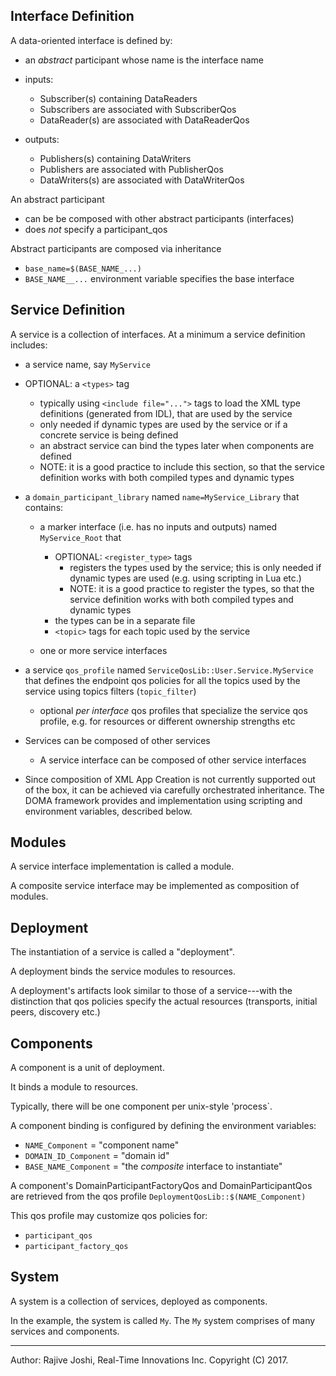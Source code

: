 ## Interface Definition

A data-oriented interface is defined by:

- an *abstract* participant whose name is the interface name

- inputs: 
  - Subscriber(s) containing DataReaders
  - Subscribers are associated with SubscriberQos
  - DataReader(s) are associated with DataReaderQos

- outputs: 
  - Publishers(s) containing DataWriters
  - Publishers are associated with PublisherQos
  - DataWriters(s) are associated with DataWriterQos  


An abstract participant

- can be be composed with other abstract participants (interfaces)
- does *not* specify a participant_qos 

Abstract participants are composed via inheritance

-  `base_name=$(BASE_NAME_...)` 
- `BASE_NAME__...` environment variable specifies the base interface


## Service Definition

A service is a collection of interfaces. At a minimum a service definition 
includes:

- a service name, say `MyService`

- OPTIONAL: a `<types>` tag 
   - typically using `<include file="...">` tags to load the XML type definitions
     (generated from IDL), that are used by the service 
   - only needed if dynamic types are used by the service or if a concrete service
     is being defined
   - an abstract service can bind the types later when components are defined
   - NOTE: it is a good practice to include this section, so that the service
     definition works with both compiled types and dynamic types

- a `domain_participant_library` named `name=MyService_Library` that contains:

  - a marker interface (i.e. has no inputs and outputs) named `MyService_Root` that 
    - OPTIONAL: `<register_type>` tags
      - registers the types used by the service; this is only needed
        if dynamic types are used (e.g. using scripting in Lua etc.)
      - NOTE: it is a good practice to register the types, so that the service
   	   definition works with both compiled types and dynamic types
   	 - the types can be in a separate file
    - `<topic>` tags for each topic used by the service
    
  - one or more service interfaces

- a service `qos_profile` named `ServiceQosLib::User.Service.MyService` 
  that defines the endpoint qos policies for all the topics used by the service 
  using topics filters (`topic_filter`)
  - optional *per interface* qos profiles that specialize the 
    service qos profile, e.g. for resources or different ownership strengths etc

- Services can be composed of other services
  - A service interface can be composed of other service interfaces
 
- Since composition of XML App Creation is not currently supported out of the box, 
it can be achieved via carefully orchestrated inheritance. The DOMA framework provides
and implementation using scripting and environment variables, described below.
 
  
## Modules

A service interface implementation is called a module.

A composite service interface may be implemented as composition of modules.


## Deployment

The instantiation of a service is called a "deployment". 

A deployment binds the service modules to resources.

A deployment's artifacts look similar to those of a service---with the distinction that qos policies
specify the actual resources (transports, initial peers, discovery etc.)


## Components

A component is a unit of deployment.  

It binds a module to resources.

Typically, there will be one component per unix-style 'process`.

A component binding is configured by defining the environment variables:

- `NAME_Component`     = "component name"
- `DOMAIN_ID_Component` = "domain id"
- `BASE_NAME_Component` = "the *composite* interface to instantiate"


A component's DomainParticipantFactoryQos and DomainParticipantQos
are retrieved from the qos profile 
 `DeploymentQosLib::$(NAME_Component)` 

This qos profile may customize qos policies for:

- `participant_qos`
- `participant_factory_qos`

## System

A system is a collection of services, deployed as components.

In the example, the system is called `My`. The `My` system comprises of 
many services and components.

---
Author: Rajive Joshi, Real-Time Innovations Inc. Copyright (C) 2017.